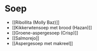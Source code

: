 # Soep
- [[Ribollita (Molly Baz)]]
- [[Kikkerwtensoep met brood (Hazan)]]
- [[Groene-aspergesoep (Crisp)]]
- [[Salmorejo]]
- [[Aspergesoep met makreel]]